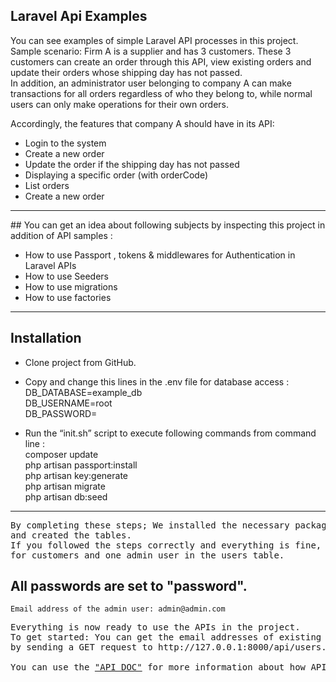 ## Laravel Api Examples

You can see examples of simple Laravel API processes in this project. <br>
Sample scenario: Firm A is a supplier and has 3 customers. These 3 customers can create an order through this API, view existing orders and
update their orders whose shipping day has not passed. <br>
In addition, an administrator user belonging to company A can make transactions for all orders regardless of who they belong to, while normal users can only make operations for their own orders. <br>

Accordingly, the features that company A should have in its API:
<ul>
    <li> Login to the system </li>
    <li> Create a new order </li>
    <li> Update the order  if the shipping day has not passed</li>
    <li> Displaying a specific order (with orderCode) </li>
    <li> List orders </li>
    <li> Create a new order </li>
</ul>

<hr>
## You can get an idea about following subjects by inspecting this project in addition of API samples : 
    <ul>
        <li> How to use Passport , tokens & middlewares for Authentication in Laravel APIs </li>
        <li> How to use Seeders </li>
        <li> How to use migrations </li>
        <li> How to use factories </li>
    </ul>
<hr>

## Installation

- Clone project from GitHub.

- Copy and change this lines in the .env file for database access :    <br>
    DB_DATABASE=example_db  <br>
    DB_USERNAME=root  <br>
    DB_PASSWORD=  <br>


- Run the “init.sh” script to execute following commands from command line :   <br>
    composer update  <br>
    php artisan passport:install  <br>
    php artisan key:generate  <br>
    php artisan migrate  <br>
    php artisan db:seed  <br>

<hr>
<pre>
By completing these steps; We installed the necessary packages, made the necessary settings for the database connection,
and created the tables.
If you followed the steps correctly and everything is fine, there should be 3 records created using "factory"
for customers and one admin user in the users table. 
</pre>

## All passwords are set to "password".
 	Email address of the admin user: admin@admin.com

<pre>
Everything is now ready to use the APIs in the project.
To get started: You can get the email addresses of existing users 
by sending a GET request to http://127.0.0.1:8000/api/users.

You can use the <a href="https://github.com/madilekci/laravelApiExamples/blob/main/Api%20Doc.pdf">"API DOC"</a> for more information about how APIs can be used.
</pre>
